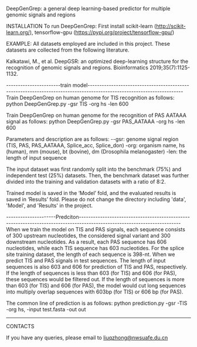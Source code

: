 DeepGenGrep: a general deep learning-based predictor for multiple genomic signals and regions


INSTALLATION
To run DeepGenGrep:
First install scikit-learn (http://scikit-learn.org/), tensorflow-gpu (https://pypi.org/project/tensorflow-gpu/) 


EXAMPLE:
All datasets employed are included in this project. These datasets are collected from the following literature.

Kalkatawi, M., et al. DeepGSR: an optimized deep-learning structure for the recognition of genomic signals and regions. Bioinformatics 2019;35(7):1125-1132. 

-----------------------train model----------------------------------------------------------------------------------------------------------------------
Train DeepGenGrep on human genome for TIS recognition as follows:
python DeepGenGrep.py -gsr TIS -org hs -len 600

Train DeepGenGrep on human genome for the recognition of PAS AATAAA signal as follows:
python DeepGenGrep.py -gsr PAS_AATAAA -org hs -len 600

Parameters and description are as follows:
--gsr: genome signal region (TIS, PAS, PAS_AATAAA, Splice_acc, Splice_don)
-org: organism name, hs (human), mm (mouse), bt (bovine), dm (Drosophila melanogaster)
-len: the length of input sequence

The input dataset was first randomly split into the benchmark (75%) and independent test (25%) datasets. Then, the benchmark dataset was further divided into the training and validation datasets with a ratio of 8:2.

Trained model is saved in the ‘Model’ fold, and the evaluated results is saved in ‘Results’ fold. Please do not change the directory including 'data', 'Model', and 'Results' in the project. 

---------------------Predciton-------------------------------------------------------------------------------------------------------------------------
When we train the model on TIS and PAS signals, each sequence consists of 300 upstream nucleotides, the considered signal variant and 300 downstream nucleotides. As a result, each PAS sequence has 606 nucleotides, while each TIS sequence has 603 nucleotides. For the splice site training dataset, the length of each sequence is 398-nt.
When we predict TIS and PAS signals in test sequences. The length of input sequences is also 603 and 606 for prediction of TIS and PAS, respectively. If the length of sequences is less than 603 (for TIS) and 606 (for PAS), these sequences would be filtered out. If the length of sequences is more than 603 (for TIS) and 606 (for PAS), the model would cut long sequences into multiply overlap sequences with 603bp (for TIS) or 606 bp (for PAS).

The common line of prediction is as follows:
python prediction.py -gsr -TIS -org hs, -input test.fasta -out out

--------------------------------------------------------------------------------------------------------------------------------------------------------

CONTACTS


If you have any queries, please email to liuqzhong@nwsuafe.du.cn
